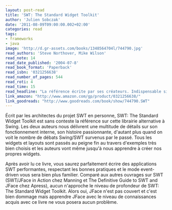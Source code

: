 ```yaml
---
layout: post-read
title: 'SWT: The Standard Widget Toolkit'
author: 'Julien Sobczak'
date: '2011-08-09T09:00:00.002+02:00'
categories: read
tags:
- frameworks
- java
image: 'http://d.gr-assets.com/books/1348564704l/744790.jpg'
read_authors: 'Steve Northover, Mike Wilson'
read_note: 14
read_date_published: '2004-07-8'
read_book_format: 'Paperback'
read_isbn: '0321256638'
read_number_of_pages: 544
read_roti: 4
read_time: 15
read_headline: "La référence écrite par ses créateurs. Indispensable si vous envisagez de créer une application SWT, un plugin eclipse ou une application RCP !"
link_amazon: "http://www.amazon.com/gp/product/0321256638/"
link_goodreads: "http://www.goodreads.com/book/show/744790.SWT"
---
```



Écrit par les architectes du projet SWT en personne, SWT: The Standard Widget Toolkit est sans conteste la référence sur cette librairie alternative à Swing. Les deux auteurs nous délivrent une multitude de détails sur son fonctionnement interne, son histoire passionnante, d'autant plus quand on voit le nombre de débats Swing/SWT survenus par le passé. Tous les widgets et layouts sont passés au peigne fin au travers d'exemples très bien choisis et les auteurs vont même jusqu'à nous apprendre à créer nos propres widgets.

Après avoir lu ce livre, vous saurez parfaitement écrire des applications SWT performantes, respectant les bonnes pratiques et le mode event-driven vous sera bien plus familier. Comparé aux autres ouvrages sur SWT (SWT/JFace in Action chez Manning et The Definitive Guide to SWT and JFace chez Apress), aucun n'approche le niveau de profondeur de SWT: The Standard Widget Toolkit. Alors oui, JFace n'est pas couvert et c'est bien dommage mais apprendre JFace avec le niveau de connaissances acquis avec ce livre ne vous posera aucun problème.

